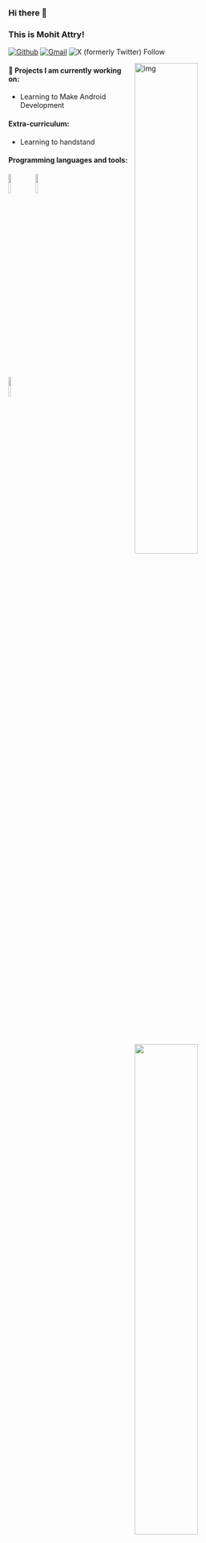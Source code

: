 ### Hi there 👋 
### This is Mohit Attry!

[![Github](https://img.shields.io/badge/-Github-000?style=flat&logo=Github&logoColor=white)](https://github.com/mohitsatr)
[![Gmail](https://img.shields.io/badge/-Gmail-c14438?style=flat&logo=Gmail&logoColor=white)](mailto:Mohit.Sharma.atrrmohit@gmail.com)
![X (formerly Twitter) Follow](https://img.shields.io/twitter/follow/mohitsatr)

<img align="right" alt="img" src="https://github.com/mohitsatr/mohitsatr/assets/89310870/5f087437-8788-4b57-890b-3012d807bc6d" width="50%" height="auto" />




#### 🌱 Projects I am currently working on: 
- Learning to Make Android Development   
  

#### Extra-curriculum:
- Learning to handstand


#### Programming languages and tools: 
<p>
	<img width="50%" align="right" src="https://github-readme-stats.vercel.app/api?username=mohitsatr&show_icons=true&hide_border=true" />

<code><img width="10%" src="https://www.vectorlogo.zone/logos/java/java-ar21.svg"></code>
<code><img width="10%" src="https://www.vectorlogo.zone/logos/python/python-ar21.svg"></code>

<code><img width="10%" src="https://www.vectorlogo.zone/logos/git-scm/git-scm-ar21.svg"></code>
</p>



